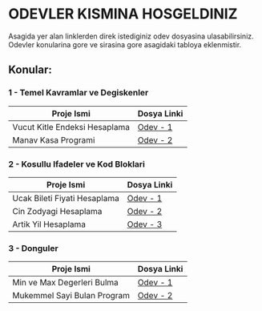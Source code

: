 # ODEVLER KISMINA HOSGELDINIZ

Asagida yer alan linklerden direk istediginiz odev dosyasina ulasabilirsiniz. Odevler konularina gore ve sirasina gore asagidaki tabloya eklenmistir.

## Konular:

### 1 - Temel Kavramlar ve Degiskenler

| Proje Ismi | Dosya Linki |
| ---------- | ----------- |
| Vucut Kitle Endeksi Hesaplama | [Odev - 1](https://github.com/rrob1n/Java101Odevler/blob/main/Odevler/VucutKitleEndeksiHesaplama/src/Main.java) |
| Manav Kasa Programi | [Odev - 2](https://github.com/rrob1n/Java101Odevler/blob/main/Odevler/ManavKasaProgrami/src/Main.java)


### 2 - Kosullu Ifadeler ve Kod Bloklari

| Proje Ismi | Dosya Linki |
| ---------- | ----------- |
| Ucak Bileti Fiyati Hesaplama | [Odev - 1](https://github.com/rrob1n/Java101Odevler/blob/main/Odevler/UcakBiletiFiyatiHesaplama/src/Main.java) |
| Cin Zodyagi Hesaplama | [Odev - 2](https://github.com/rrob1n/Java101Odevler/blob/main/Odevler/CinZodyagiHesaplama/src/Main.java) |
| Artik Yil Hesaplama | [Odev - 3](https://github.com/rrob1n/Java101Odevler/blob/main/Odevler/ArtikYilHesaplama/src/Main.java) |


### 3 - Donguler 

| Proje Ismi | Dosya Linki |
| ---------- | ----------- |
| Min ve Max Degerleri Bulma | [Odev - 1](https://github.com/rrob1n/Java101Odevler/blob/main/Odevler/MinVeMaxDegerleriBulma/src/Main.java) |
| Mukemmel Sayi Bulan Program | [Odev - 2](https://github.com/rrob1n/Java101Odevler/blob/main/Odevler/MukemmelSayiBulanProgram/src/Main.java) |